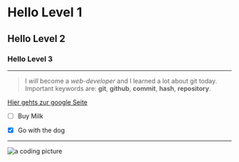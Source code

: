 # Hello Level 1
## Hello Level 2
### Hello Level 3
---
> I <i>will</i> become a *web-developer* and I learned a lot about git today. Important keywords are: **git**, **github**, **commit**, **hash**, **repository**.

[Hier gehts zur google Seite](https://www.google.de)
- [ ] Buy Milk
- [x] Go with the dog


--- 

![a coding picture](https://source.unsplash.com/random/200x100)
